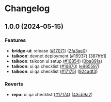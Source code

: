 # Changelog

## 1.0.0 (2024-05-15)


### Features

* **bridge-ui:** release  ([#17071](https://github.com/taikoxyz/taiko-mono/issues/17071)) ([2fa3ae0](https://github.com/taikoxyz/taiko-mono/commit/2fa3ae0b2b2317a467709110c381878a3a9f8ec6))
* **taikoon:** devnet deployment ([#16937](https://github.com/taikoxyz/taiko-mono/issues/16937)) ([387ffb1](https://github.com/taikoxyz/taiko-mono/commit/387ffb1d18423f9e52dd9f668ddfaef748f7c97f))
* **taikoon:** taikoon ui setup ([#16854](https://github.com/taikoxyz/taiko-mono/issues/16854)) ([0ba891a](https://github.com/taikoxyz/taiko-mono/commit/0ba891a11f84d5a612dda10c5074d402cffd4100))
* **taikoon:** ui qa checklist ([#16870](https://github.com/taikoxyz/taiko-mono/issues/16870)) ([e965597](https://github.com/taikoxyz/taiko-mono/commit/e96559762d844b042bbf23de878883d3b647671a))
* **taikoon:** ui qa checklist ([#17175](https://github.com/taikoxyz/taiko-mono/issues/17175)) ([924adf3](https://github.com/taikoxyz/taiko-mono/commit/924adf3df2db4d4bee9a2af912705aea5dbc3659))


### Reverts

* **repo:** ui qa checklist ([#17174](https://github.com/taikoxyz/taiko-mono/issues/17174)) ([43cb9a2](https://github.com/taikoxyz/taiko-mono/commit/43cb9a2f82ae808fde282154cded508b52dd76b3))
